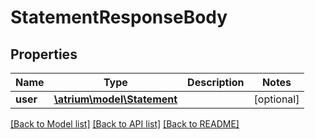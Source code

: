 # StatementResponseBody

## Properties
Name | Type | Description | Notes
------------ | ------------- | ------------- | -------------
**user** | [**\atrium\model\Statement**](Statement.md) |  | [optional] 

[[Back to Model list]](../README.md#documentation-for-models) [[Back to API list]](../README.md#documentation-for-api-endpoints) [[Back to README]](../README.md)


